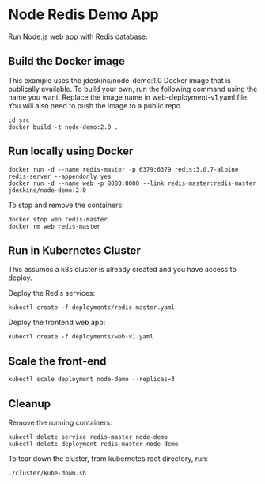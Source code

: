 # Node Redis Demo App

Run Node.js web app with Redis database.

## Build the Docker image
This example uses the jdeskins/node-demo:1.0 Docker image that is publically available.
To build your own, run the following command using the name you want.  Replace the image
name in web-deployment-v1.yaml file.  You will also need to push the image to a public repo.
```
cd src
docker build -t node-demo:2.0 .
```

## Run locally using Docker
```
docker run -d --name redis-master -p 6379:6379 redis:3.0.7-alpine redis-server --appendonly yes
docker run -d --name web -p 8080:8080 --link redis-master:redis-master jdeskins/node-demo:2.0
```

To stop and remove the containers:
```
docker stop web redis-master
docker rm web redis-master
```

## Run in Kubernetes Cluster
This assumes a k8s cluster is already created and you have access to deploy.

Deploy the Redis services:
```
kubectl create -f deployments/redis-master.yaml
```

Deploy the frontend web app:
```
kubectl create -f deployments/web-v1.yaml
```

## Scale the front-end
```
kubectl scale deployment node-demo --replicas=3
```

## Cleanup

Remove the running containers:
```
kubectl delete service redis-master node-demo
kubectl delete deployment redis-master node-demo
```

To tear down the cluster, from kubernetes root directory, run:
```
./cluster/kube-down.sh
```